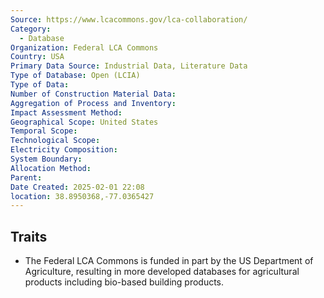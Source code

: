 ```yaml
---
Source: https://www.lcacommons.gov/lca-collaboration/
Category:
  - Database
Organization: Federal LCA Commons
Country: USA
Primary Data Source: Industrial Data, Literature Data
Type of Database: Open (LCIA)
Type of Data: 
Number of Construction Material Data: 
Aggregation of Process and Inventory: 
Impact Assessment Method: 
Geographical Scope: United States
Temporal Scope: 
Technological Scope: 
Electricity Composition: 
System Boundary: 
Allocation Method: 
Parent: 
Date Created: 2025-02-01 22:08
location: 38.8950368,-77.0365427
---
```

## Traits
- The Federal LCA Commons is funded in part by the US Department of Agriculture, resulting in more developed databases for agricultural products including bio-based building products.